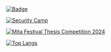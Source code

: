[![Badge](https://cp-logo.vercel.app/atcoder/OwOkaomoji)](https://atcoder.jp/users/OwOkaomoji)

[![Security Camp](https://img.shields.io/badge/Security_Camp-2023-41b487.svg)](https://www.security-camp.or.jp/)  

[![Mita Festival Thesis Competition 2024](https://img.shields.io/badge/Mita_Festival_Thesis_Competition_2024-Bronze_Prize-B87333.svg)](https://keizemi-keio.info/)

[![Top Langs](https://github-readme-stats.vercel.app/api/top-langs/?username=AyakaKamata&layout=compact&bg_color=45,2792c3,f19072&title_color=fff&text_color=fff&hide_border=true)](https://github.com/anuraghazra/github-readme-stats)
